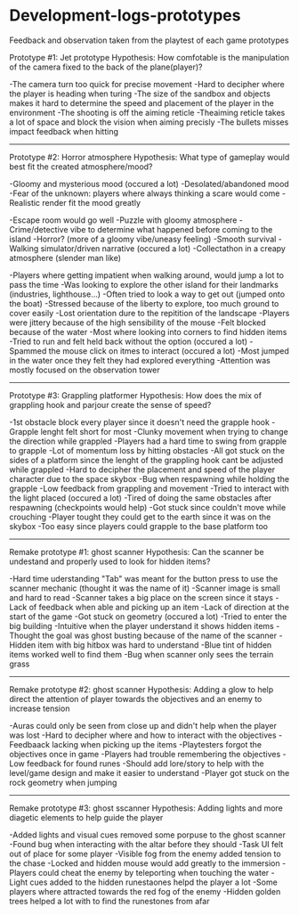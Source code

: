 # Development-logs-prototypes

Feedback and observation taken from the playtest of each game prototypes

Prototype #1: Jet prototype
Hypothesis: How comfotable is the manipulation of the camera fixed to the back of the plane(player)?

-The camera turn too quick for precise movement
-Hard to decipher where the player is heading when turing
-The size of the sandbox and objects makes it hard to determine the speed and placement of the player in the environment
-The shooting is off the aiming reticle
-Theaiming reticle takes a lot of space and block the vision when aiming precisly
-The bullets misses impact feedback when hitting

-----------------------------------------------------------------------------------------------------------------------------------

Prototype #2: Horror atmosphere
Hypothesis: What type of gameplay would best fit the created atmosphere/mood?

-Gloomy and mysterious mood (occured a lot)
-Desolated/abandoned mood
-Fear of the unknown: players where always thinking a scare would come
-Realistic render fit the mood greatly

-Escape room would go well
-Puzzle with gloomy atmosphere
-Crime/detective vibe to determine what happened before coming to the island
-Horror? (more of a gloomy vibe/uneasy feeling)
-Smooth survival
-Walking simulator/driven narrative (occured a lot)
-Collectathon in a creapy atmosphere (slender man like)

-Players where getting impatient when walking around, would jump a lot to pass the time
-Was looking to explore the other island for their landmarks (industries, lighthouse...)
-Often tried to look a way to get out (jumped onto the boat)
-Stressed because of the liberty to explore, too much ground to cover easily
-Lost orientation dure to the repitition of the landscape
-Players were jittery because of the high sensibility of the mouse
-Felt blocked because of the water
-Most where looking into corners to find hidden items
-Tried to run and felt held back without the option (occured a lot)
-Spammed the mouse click on itmes to interact (occured a lot)
-Most jumped in the water once they felt they had explored everything
-Attention was mostly focused on the observation tower

-----------------------------------------------------------------------------------------------------------------------------------

Prototype #3: Grappling platformer
Hypothesis: How does the mix of grappling hook and parjour create the sense of speed?

-1st obstacle block every player since it doesn't need the grapple hook
-Grapple lenght felt short for most
-Clunky movement when trying to change the direction while grappled
-Players had a hard time to swing from grapple to grapple
-Lot of momentum loss by hitting obstacles
-All got stuck on the sides of a platform since the lenght of the grappling hook cant be adjusted while grappled
-Hard to decipher the placement and speed of the player character due to the space skybox
-Bug when respawning while holding the grapple
-Low feedback from grappling and movement
-Tried to interact with the light placed (occured a lot)
-Tired of doing the same obstacles after respawning (checkpoints would help)
-Got stuck since couldn't move while crouching
-Player tought they could get to the earth since it was on the skybox
-Too easy since players could grapple to the base platform too

-----------------------------------------------------------------------------------------------------------------------------------

Remake prototype #1: ghost scanner
Hypothesis: Can the scanner be undestand and properly used to look for hidden items?

-Hard time uderstanding "Tab" was meant for the button press to use the scanner mechanic (thought it was the name of it)
-Scanner image is small and hard to read
-Scanner takes a big place on the screen since it stays
-Lack of feedback when able and picking up an item
-Lack of direction at the start of the game
-Got stuck on geometry (occured a lot)
-Tried to enter the big building
-Intuitive when the player understand it shows hidden items
-Thought the goal was ghost busting because of the name of the scanner
-Hidden item with big hitbox was hard to understand
-Blue tint of hidden items worked well to find them
-Bug when scanner only sees the terrain grass

-----------------------------------------------------------------------------------------------------------------------------------

Remake prototype #2: ghost scanner
Hypothesis: Adding a glow to help direct the attention of player towards the objectives and an enemy to increase tension

-Auras could only be seen from close up and didn't help when the player was lost
-Hard to decipher where and how to interact with the objectives
-Feedbaack lacking when picking up the items
-Playtesters forgot the objectives once in game
-Players had trouble remembering the objectives
-Low feedback for found runes
-Should add lore/story to help with the level/game design and make it easier to understand
-Player got stuck on the rock geometry when jumping

-----------------------------------------------------------------------------------------------------------------------------------

Remake prototype #3: ghost sscanner
Hypothesis: Adding lights and more diagetic elements to help guide the player

-Added lights and visual cues removed some porpuse to the ghost scanner
-Found bug when interacting with the altar before they should
-Task UI felt out of place for some player
-Visible fog from the enemy added tension to the chase
-Locked and hidden mouse would add greatly to the immersion
-Players could cheat the enemy by teleporting when touching the water
-Light cues added to the hidden runestaones helpd the player a lot
-Some players where attracted towards the red fog of the enemy
-Hidden golden trees helped a lot with to find the runestones from afar
